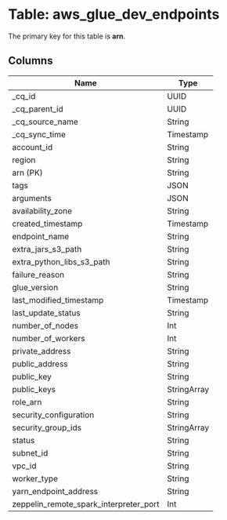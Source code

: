 # Table: aws_glue_dev_endpoints



The primary key for this table is **arn**.


## Columns
| Name          | Type          |
| ------------- | ------------- |
|_cq_id|UUID|
|_cq_parent_id|UUID|
|_cq_source_name|String|
|_cq_sync_time|Timestamp|
|account_id|String|
|region|String|
|arn (PK)|String|
|tags|JSON|
|arguments|JSON|
|availability_zone|String|
|created_timestamp|Timestamp|
|endpoint_name|String|
|extra_jars_s3_path|String|
|extra_python_libs_s3_path|String|
|failure_reason|String|
|glue_version|String|
|last_modified_timestamp|Timestamp|
|last_update_status|String|
|number_of_nodes|Int|
|number_of_workers|Int|
|private_address|String|
|public_address|String|
|public_key|String|
|public_keys|StringArray|
|role_arn|String|
|security_configuration|String|
|security_group_ids|StringArray|
|status|String|
|subnet_id|String|
|vpc_id|String|
|worker_type|String|
|yarn_endpoint_address|String|
|zeppelin_remote_spark_interpreter_port|Int|